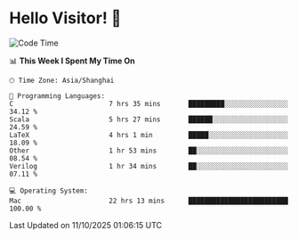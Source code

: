 # Hello Visitor! 👋

<!--START_SECTION:waka-->
![Code Time](http://img.shields.io/badge/Code%20Time-563%20hrs%2010%20mins-blue)

📊 **This Week I Spent My Time On** 

```text
🕑︎ Time Zone: Asia/Shanghai

💬 Programming Languages: 
C                        7 hrs 35 mins       █████████░░░░░░░░░░░░░░░░   34.12 % 
Scala                    5 hrs 27 mins       ██████░░░░░░░░░░░░░░░░░░░   24.59 % 
LaTeX                    4 hrs 1 min         █████░░░░░░░░░░░░░░░░░░░░   18.09 % 
Other                    1 hr 53 mins        ██░░░░░░░░░░░░░░░░░░░░░░░   08.54 % 
Verilog                  1 hr 34 mins        ██░░░░░░░░░░░░░░░░░░░░░░░   07.11 % 

💻 Operating System: 
Mac                      22 hrs 13 mins      █████████████████████████   100.00 % 
```


 Last Updated on 11/10/2025 01:06:15 UTC
<!--END_SECTION:waka-->
